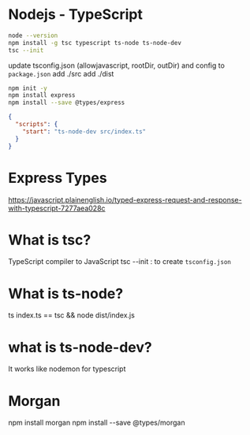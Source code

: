 # Nodejs - TypeScript

```sh
node --version
npm install -g tsc typescript ts-node ts-node-dev
tsc --init
```

update tsconfig.json (allowjavascript, rootDir, outDir) and config to `package.json`
add ./src
add ./dist

```sh
npm init -y
npm install express
npm install --save @types/express
```

```json
{
  "scripts": {
    "start": "ts-node-dev src/index.ts"
  }
}
```

# Express Types

https://javascript.plainenglish.io/typed-express-request-and-response-with-typescript-7277aea028c

# What is tsc?

TypeScript compiler to JavaScript
tsc --init : to create `tsconfig.json`

# What is ts-node?

ts index.ts == tsc && node dist/index.js

# what is ts-node-dev?

It works like nodemon for typescript

# Morgan

npm install morgan
npm install --save @types/morgan
